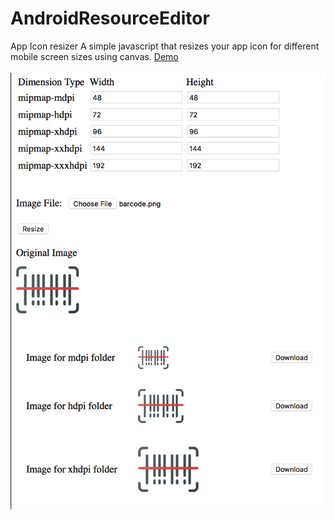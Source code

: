 # AndroidResourceEditor

App Icon resizer
A simple javascript that resizes your app icon for different mobile screen sizes using canvas. [Demo](https://searock.net/android/resizeAppIcon.html) <br/><br/>
![App Icon Resizer](https://raw.githubusercontent.com/searock/AndroidResourceEditor/master/img/screenshot.png)